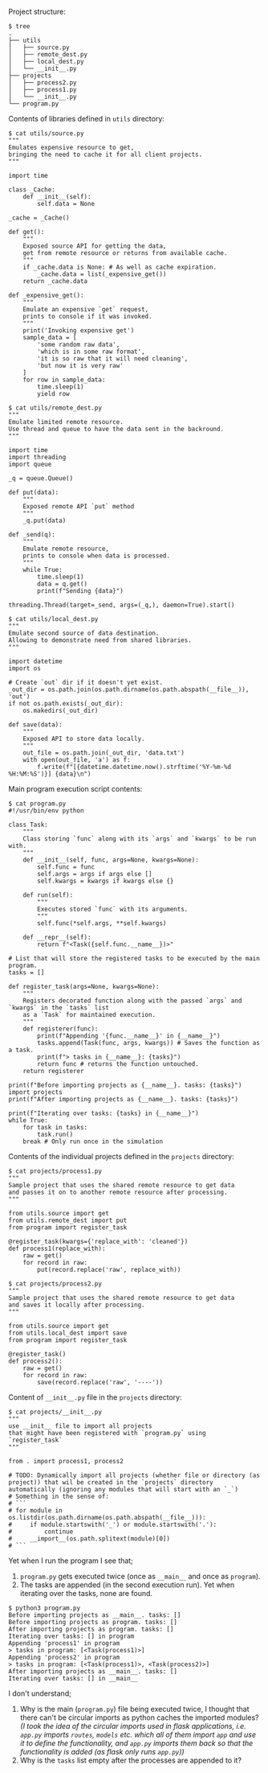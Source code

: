 Project structure:
```
$ tree
.
├── utils
│   ├── source.py
│   ├── remote_dest.py
│   ├── local_dest.py
│   └── __init__.py
├── projects
│   ├── process2.py
│   ├── process1.py
│   └── __init__.py
└── program.py

```
Contents of libraries defined in `utils` directory:
```
$ cat utils/source.py
"""
Emulates expensive resource to get,
bringing the need to cache it for all client projects.
"""

import time

class _Cache:
    def __init__(self):
        self.data = None

_cache = _Cache()

def get():
    """
    Exposed source API for getting the data,
    get from remote resource or returns from available cache.
    """
    if _cache.data is None: # As well as cache expiration.
        _cache.data = list(_expensive_get())
    return _cache.data

def _expensive_get():
    """
    Emulate an expensive `get` request,
    prints to console if it was invoked.
    """
    print('Invoking expensive get')
    sample_data = [
        'some random raw data',
        'which is in some raw format',
        'it is so raw that it will need cleaning',
        'but now it is very raw'
    ]
    for row in sample_data:
        time.sleep(1)
        yield row

$ cat utils/remote_dest.py
"""
Emulate limited remote resource.
Use thread and queue to have the data sent in the backround.
"""

import time
import threading
import queue

_q = queue.Queue()

def put(data):
    """
    Exposed remote API `put` method
    """
    _q.put(data)

def _send(q):
    """
    Emulate remote resource,
    prints to console when data is processed.
    """
    while True:
        time.sleep(1)
        data = q.get()
        print(f"Sending {data}")

threading.Thread(target=_send, args=(_q,), daemon=True).start()

$ cat utils/local_dest.py
"""
Emulate second source of data destination.
Allowing to demonstrate need from shared libraries.
"""

import datetime
import os

# Create `out` dir if it doesn't yet exist.
_out_dir = os.path.join(os.path.dirname(os.path.abspath(__file__)), 'out')
if not os.path.exists(_out_dir):
    os.makedirs(_out_dir)

def save(data):
    """
    Exposed API to store data locally.
    """
    out_file = os.path.join(_out_dir, 'data.txt')
    with open(out_file, 'a') as f:
        f.write(f"[{datetime.datetime.now().strftime('%Y-%m-%d %H:%M:%S')}] {data}\n")

```
Main program execution script contents:
```
$ cat program.py
#!/usr/bin/env python

class Task:
    """
    Class storing `func` along with its `args` and `kwargs` to be run with.
    """
    def __init__(self, func, args=None, kwargs=None):
        self.func = func
        self.args = args if args else []
        self.kwargs = kwargs if kwargs else {}

    def run(self):
        """
        Executes stored `func` with its arguments.
        """
        self.func(*self.args, **self.kwargs)

    def __repr__(self):
        return f"<Task({self.func.__name__})>"

# List that will store the registered tasks to be executed by the main program.
tasks = []

def register_task(args=None, kwargs=None):
    """
    Registers decorated function along with the passed `args` and `kwargs` in the `tasks` list
    as a `Task` for maintained execution.
    """
    def registerer(func):
        print(f"Appending '{func.__name__}' in {__name__}")
        tasks.append(Task(func, args, kwargs)) # Saves the function as a task.
        print(f"> tasks in {__name__}: {tasks}")
        return func # returns the function untouched.
    return registerer

print(f"Before importing projects as {__name__}. tasks: {tasks}")
import projects
print(f"After importing projects as {__name__}. tasks: {tasks}")

print(f"Iterating over tasks: {tasks} in {__name__}")
while True:
    for task in tasks:
        task.run()
    break # Only run once in the simulation

```
Contents of the individual projects defined in the `projects` directory:
```
$ cat projects/process1.py
"""
Sample project that uses the shared remote resource to get data
and passes it on to another remote resource after processing.
"""

from utils.source import get
from utils.remote_dest import put
from program import register_task

@register_task(kwargs={'replace_with': 'cleaned'})
def process1(replace_with):
    raw = get()
    for record in raw:
        put(record.replace('raw', replace_with))

$ cat projects/process2.py
"""
Sample project that uses the shared remote resource to get data
and saves it locally after processing.
"""

from utils.source import get
from utils.local_dest import save
from program import register_task

@register_task()
def process2():
    raw = get()
    for record in raw:
        save(record.replace('raw', '----'))

```
Content of `__init__.py` file in the `projects` directory:
```
$ cat projects/__init__.py
"""
use __init__ file to import all projects
that might have been registered with `program.py` using `register_task`
"""

from . import process1, process2

# TODO: Dynamically import all projects (whether file or directory (as project)) that wil be created in the `projects` directory automatically (ignoring any modules that will start with an `_`)
# Something in the sense of:
# ```
# for module in os.listdir(os.path.dirname(os.path.abspath(__file__))):
#     if module.startswith('_') or module.startswith('.'):
#         continue
#     __import__(os.path.splitext(module)[0])
# ```

```
Yet when I run the program I see that;
1. `program.py` gets executed twice (once as `__main__` and once as `program`).
2. The tasks are appended (in the second execution run).
Yet when iterating over the tasks, none are found.
```
$ python3 program.py
Before importing projects as __main__. tasks: []
Before importing projects as program. tasks: []
After importing projects as program. tasks: []
Iterating over tasks: [] in program
Appending 'process1' in program
> tasks in program: [<Task(process1)>]
Appending 'process2' in program
> tasks in program: [<Task(process1)>, <Task(process2)>]
After importing projects as __main__. tasks: []
Iterating over tasks: [] in __main__

```

I don't understand;
1. Why is the main (`program.py`) file being executed twice, I thought that there can't be circular imports as python caches the imported modules?<br>
_(I took the idea of the circular imports used in flask applications, i.e. `app.py` imports `routes`, `models` etc. which all of them import `app` and use it to define the functionality, and `app.py` imports them back so that the functionality is added (as flask only runs `app.py`))_
2. Why is the `tasks` list empty after the processes are appended to it?

